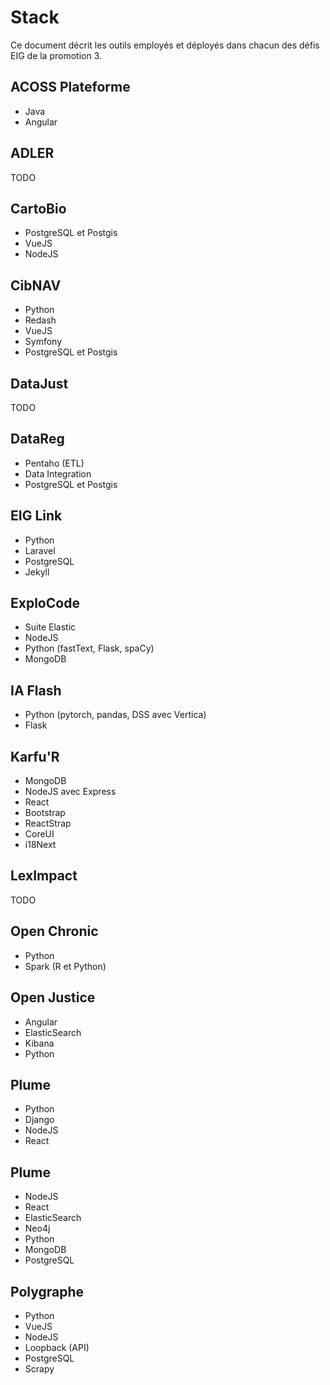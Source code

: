 # Stack
Ce document décrit les outils employés et déployés dans chacun des défis EIG de la promotion 3.

## ACOSS Plateforme
- Java
- Angular

## ADLER
TODO

## CartoBio
- PostgreSQL et Postgis
- VueJS
- NodeJS

## CibNAV
- Python
- Redash
- VueJS
- Symfony
- PostgreSQL et Postgis

## DataJust
TODO

## DataReg
- Pentaho (ETL)
- Data Integration
- PostgreSQL et Postgis

## EIG Link
- Python
- Laravel
- PostgreSQL
- Jekyll

## ExploCode
- Suite Elastic
- NodeJS
- Python (fastText, Flask, spaCy)
- MongoDB

## IA Flash
- Python (pytorch, pandas, DSS avec Vertica)
- Flask

## Karfu'R
- MongoDB
- NodeJS avec Express
- React
- Bootstrap
- ReactStrap
- CoreUI
- i18Next

## LexImpact
TODO

## Open Chronic
- Python
- Spark (R et Python)

## Open Justice
- Angular
- ElasticSearch
- Kibana
- Python

## Plume
- Python
- Django
- NodeJS
- React

## Plume
- NodeJS
- React
- ElasticSearch
- Neo4j
- Python
- MongoDB
- PostgreSQL

## Polygraphe
- Python
- VueJS
- NodeJS
- Loopback (API)
- PostgreSQL
- Scrapy
